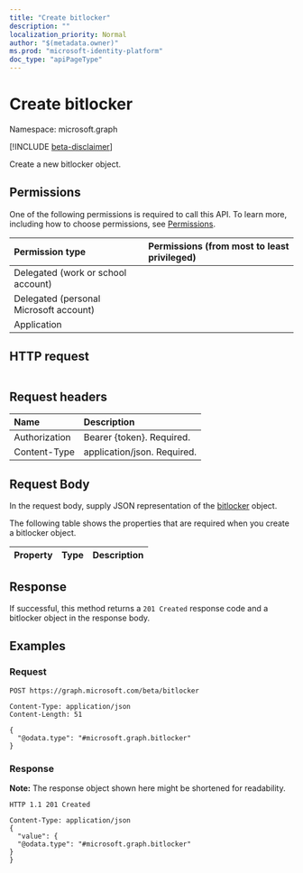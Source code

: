 ```yaml
---
title: "Create bitlocker"
description: ""
localization_priority: Normal
author: "$(metadata.owner)"
ms.prod: "microsoft-identity-platform"
doc_type: "apiPageType"
---
```


# Create bitlocker

Namespace: microsoft.graph

[!INCLUDE [beta-disclaimer](../../includes/beta-disclaimer.md)]

Create a new bitlocker object.

## Permissions

One of the following permissions is required to call this API. To learn more, including how to choose permissions, see [Permissions](/graph/permissions-reference).

| Permission type                        | Permissions (from most to least privileged) |
| :------------------------------------- | :------------------------------------------ |
| Delegated (work or school account)     |                                             |
| Delegated (personal Microsoft account) |                                             |
| Application                            |                                             |

## HTTP request

<!-- {
  "blockType": "ignored"
}
-->

```http

```

## Request headers

| Name          | Description                 |
| :------------ | :-------------------------- |
| Authorization | Bearer {token}. Required.   |
| Content-Type  | application/json. Required. |

## Request Body

In the request body, supply JSON representation of the [bitlocker](../resources/-bitlocker.md) object.

<!-- Actions and Functions -->

<!-- CRUD Methods -->

The following table shows the properties that are required when you create a bitlocker object.

| Property | Type | Description |
| :------- | :--- | :---------- |

## Response

If successful, this method returns a `201 Created` response code and a bitlocker object in the response body.

## Examples

### Request

<!-- {
  "blockType": "request",
  "name": "create_bitlocker"
}
-->

```http
POST https://graph.microsoft.com/beta/bitlocker

Content-Type: application/json
Content-Length: 51

{
  "@odata.type": "#microsoft.graph.bitlocker"
}

```

### Response

**Note:** The response object shown here might be shortened for readability.

<!-- {
  "blockType": "response",
  "truncated": true,
  "@odata.type": "microsoft.bitlocker.bitlocker"
}
-->

```http
HTTP 1.1 201 Created

Content-Type: application/json
{
  "value": {
  "@odata.type": "#microsoft.graph.bitlocker"
}
}

```
